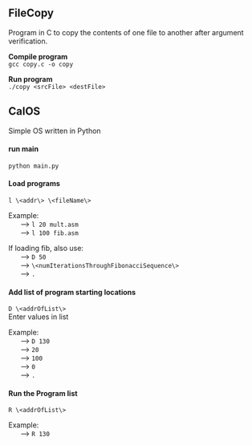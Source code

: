 ## FileCopy  
Program in C to copy the contents of one file to another after argument verification.  
  
**Compile program**  
`gcc copy.c -o copy`  
  
**Run program**  
`./copy <srcFile> <destFile>`

## CalOS
Simple OS written in Python

#### run main
`python main.py`

#### Load programs  
`l \<addr\> \<fileName\>` 
  
Example:  
&nbsp;&nbsp;&nbsp;&nbsp;&nbsp; --> `l 20 mult.asm`  
&nbsp;&nbsp;&nbsp;&nbsp;&nbsp; --> `l 100 fib.asm`  
  
If loading fib, also use:  
 &nbsp;&nbsp;&nbsp;&nbsp;&nbsp; --> `D 50`  
 &nbsp;&nbsp;&nbsp;&nbsp;&nbsp; --> `\<numIterationsThroughFibonacciSequence\>`  
 &nbsp;&nbsp;&nbsp;&nbsp;&nbsp; --> `.`  
  
#### Add list of program starting locations
`D \<addrOfList\>`  
Enter values in list  
  
Example:  
&nbsp;&nbsp;&nbsp;&nbsp;&nbsp; --> `D 130`  
&nbsp;&nbsp;&nbsp;&nbsp;&nbsp; --> `20`  
&nbsp;&nbsp;&nbsp;&nbsp;&nbsp; --> `100`  
&nbsp;&nbsp;&nbsp;&nbsp;&nbsp; --> `0`  
&nbsp;&nbsp;&nbsp;&nbsp;&nbsp; --> `.`  

#### Run the Program list
`R \<addrOfList\>`  
  
Example:  
&nbsp;&nbsp;&nbsp;&nbsp;&nbsp; --> `R 130`
